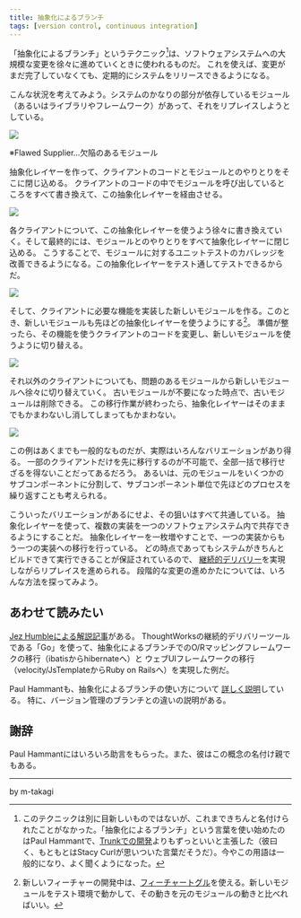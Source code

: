 ```yaml
---
title: 抽象化によるブランチ
tags: [version control, continuous integration]
---
```


「抽象化によるブランチ」というテクニック[^fn01]は、ソフトウェアシステムへの大規模な変更を徐々に進めていくときに使われるものだ。
これを使えば、変更がまだ完了していなくても、定期的にシステムをリリースできるようになる。

こんな状況を考えてみよう。システムのかなりの部分が依存しているモジュール（あるいはライブラリやフレームワーク）があって、それをリプレイスしようとしている。

![](https://martinfowler.com/bliki/images/branch-by-abstraction/step-1.png)

※Flawed Supplier…欠陥のあるモジュール

抽象化レイヤーを作って、クライアントのコードとモジュールとのやりとりをそこに閉じ込める。
クライアントのコードの中でモジュールを呼び出しているところをすべて書き換えて、この抽象化レイヤーを経由させる。

![](https://martinfowler.com/bliki/images/branch-by-abstraction/step-2.png)


各クライアントについて、この抽象化レイヤーを使うよう徐々に書き換えていく。そして最終的には、モジュールとのやりとりをすべて抽象化レイヤーに閉じ込める。
こうすることで、モジュールに対するユニットテストのカバレッジを改善できるようになる。この抽象化レイヤーをテスト通してテストできるからだ。

![](https://martinfowler.com/bliki/images/branch-by-abstraction/step-3.png)


そして、クライアントに必要な機能を実装した新しいモジュールを作る。このとき、新しいモジュールも先ほどの抽象化レイヤーを使うようにする[^fn02]。
準備が整ったら、その機能を使うクライアントのコードを変更し、新しいモジュールを使うように切り替える。

![](https://martinfowler.com/bliki/images/branch-by-abstraction/step-4.png)

それ以外のクライアントについても、問題のあるモジュールから新しいモジュールへ徐々に切り替えていく。
古いモジュールが不要になった時点で、古いモジュールは削除できる。
この移行作業が終わったら、抽象化レイヤーはそのままでもかまわないし消してしまってもかまわない。


![](https://martinfowler.com/bliki/images/branch-by-abstraction/step-5.png)

この例はあくまでも一般的なものだが、実際はいろんなバリエーションがあり得る。
一部のクライアントだけを先に移行するのが不可能で、全部一括で移行せざるを得ないことだってあるだろう。
あるいは、元のモジュールをいくつかのサブコンポーネントに分割して、サブコンポーネント単位で先ほどのプロセスを繰り返すことも考えられる。

こういったバリエーションがあるにせよ、その狙いはすべて共通している。
抽象化レイヤーを使って、複数の実装を一つのソフトウェアシステム内で共存できるようにすることだ。
抽象化レイヤーを一枚増やすことで、一つの実装からもう一つの実装への移行を行っている。
どの時点であってもシステムがきちんとビルドできて実行できることが保証されているので、
[継続的デリバリー](https://martinfowler.com/delivery.html)を実現しながらリプレイスを進められる。
段階的な変更の進めかたについては、いろんな方法を探ってみよう。

## あわせて読みたい

[Jez Humbleによる解説記事](http://continuousdelivery.com/2011/05/make-large-scale-changes-incrementally-with-branch-by-abstraction/)がある。
ThoughtWorksの継続的デリバリーツールである「Go」を使って、抽象化によるブランチでのO/Rマッピングフレームワークの移行（ibatisからhibernateへ）と
ウェブUIフレームワークの移行（velocity/JsTemplateからRuby on Railsへ）を実現した例だ。

Paul Hammantも、抽象化によるブランチの使い方について
[詳しく説明](http://paulhammant.com/blog/branch_by_abstraction.html)している。
特に、バージョン管理のブランチとの違いの説明がある。

## 謝辞

Paul Hammantにはいろいろ助言をもらった。また、彼はこの概念の名付け親でもある。

----

by m-takagi


[^fn01]: このテクニックは別に目新しいものではないが、これまできちんと名付けられたことがなかった。「抽象化によるブランチ」という言葉を使い始めたのはPaul Hammantで、[Trunkでの開発](http://paulhammant.com/2013/04/05/what-is-trunk-based-development/)よりもずっといいと主張した（彼曰く、もともとはStacy Curlが思いついた言葉だそうだ）。今やこの用語は一般的になり、よく聞くようになった。

[^fn02]: 新しいフィーチャーの開発中は、[フィーチャートグル](/FeatureToggle)を使える。新しいモジュールをテスト環境で動かして、その動きを元のモジュールの動きと比べればいい。

